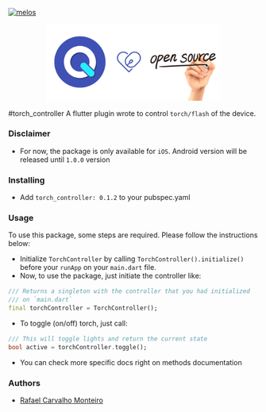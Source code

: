 [![melos](https://img.shields.io/badge/maintained%20with-melos-f700ff.svg?style=flat-square)](https://github.com/invertase/melos)

<p align="center">
  <img src="https://raw.githubusercontent.com/4itworks/opensource_qwkin_dart/master/.github/os.png?sanitize=true" width="350px">
</p>

#torch_controller
A flutter plugin wrote to control `torch/flash` of the device.

### Disclaimer
- For now, the package is only available for `iOS`. Android version will
be released until `1.0.0` version

### Installing
- Add `torch_controller: 0.1.2` to your pubspec.yaml

### Usage

To use this package, some steps are required. Please follow the instructions below:

- Initialize `TorchController` by calling `TorchController().initialize()` 
before your `runApp` on your `main.dart` file.
- Now, to use the package, just initiate the controller like:
```dart
/// Returns a singleton with the controller that you had initialized
/// on `main.dart`
final torchController = TorchController();
```
- To toggle (on/off) torch, just call:
```dart
/// This will toggle lights and return the current state
bool active = torchController.toggle();
```
- You can check more specific docs right on methods documentation

### Authors
- [Rafael Carvalho Monteiro](https://github.com/rafaelcmm)